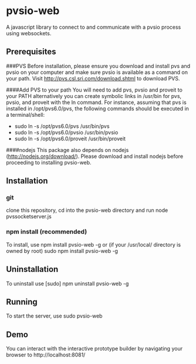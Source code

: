 pvsio-web
=========

A javascript library to connect to and communicate with a pvsio process using websockets.

Prerequisites
-------------
###PVS
Before installation, please ensure you download and install pvs and pvsio on your computer and make sure pvsio is available as a command on your path.
Visit http://pvs.csl.sri.com/download.shtml to download PVS.

####Add PVS to your path
You will need to add pvs, pvsio and proveit to your PATH alternatively you can create symbolic links in /usr/bin for pvs, pvsio, and proveit with the ln command. For instance, assuming that pvs is installed in /opt/pvs6.0/pvs, the following commands should be executed in a terminal/shell:

* sudo ln -s /opt/pvs6.0/pvs /usr/bin/pvs
* sudo ln -s /opt/pvs6.0/pvsio /usr/bin/pvsio
* sudo ln -s /opt/pvs6.0/proveit /usr/bin/proveit

####nodejs
This package also depends on nodejs (http://nodejs.org/download/). Please download and install nodejs before proceeding to installing pvsio-web.

Installation
------------
### git
clone this repository, cd into the pvsio-web directory and run
	node pvssocketserver.js
	
### npm install (recommended)
To install, use 
	npm install pvsio-web -g
or (if your /usr/local/ directory is owned by root)
	sudo npm install pvsio-web -g 

Uninstallation
--------------
To uninstall use
[sudo] npm uninstall pvsio-web -g

Running
-------
To start the server, use 
	sudo pvsio-web

Demo
----
You can interact with the interactive prototype builder by navigating your browser to
http://localhost:8081/
